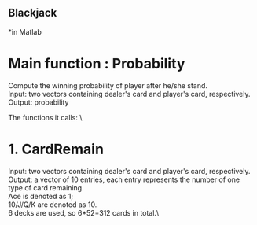 ## Blackjack
*in Matlab

# Main function : Probability 
Compute the winning probability of player after he/she stand. \
Input: two vectors containing dealer's card and player's card, respectively.
Output: probability

The functions it calls: \
# 1. CardRemain
Input: two vectors containing dealer's card and player's card, respectively.\
Output: a vector of 10 entries, each entry represents the number of one type of card remaining.\
Ace is denoted as 1;\
10/J/Q/K are denoted as 10.\
6 decks are used, so 6\*52=312 cards in total.\
